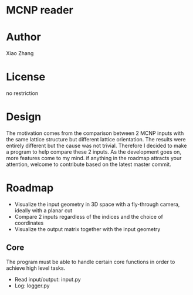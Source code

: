 # MCNP reader

# Author
Xiao Zhang

# License
no restriction

# Design
The motivation comes from the comparison between 2 MCNP inputs with the same lattice structure but different lattice orientation. The results were entirely different but the cause was not trivial. Therefore I decided to make a program to help compare these 2 inputs. As the development goes on, more features come to my mind. if anything in the roadmap attracts your attention, welcome to contribute based on the latest master commit.

# Roadmap
- Visualize the input geometry in 3D space with a fly-through camera, ideally with a planar cut
- Compare 2 inputs regardless of the indices and the choice of coordinates
- Visualize the output matrix together with the input geometry

## Core
The program must be able to handle certain core functions in order to achieve high level tasks.
- Read input/output: input.py
- Log: logger.py
